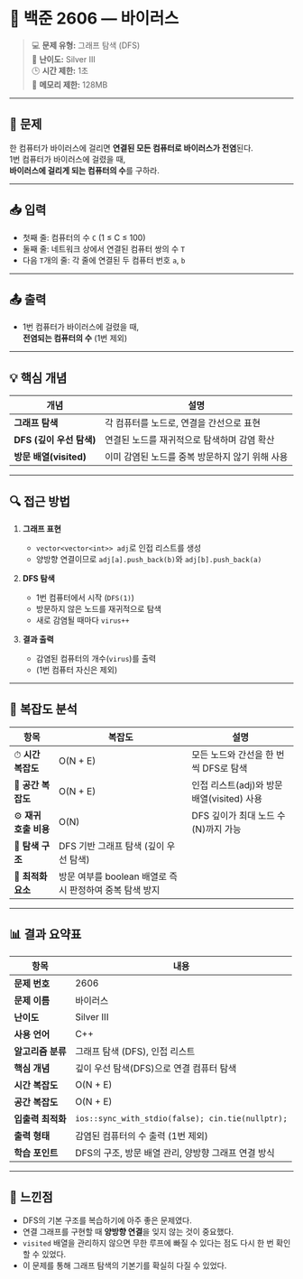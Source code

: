 # 🦠 백준 2606 — 바이러스

> 💻 **문제 유형:** 그래프 탐색 (DFS)  
> 🧮 **난이도:** Silver III  
> 🕒 **시간 제한:** 1초  
> 💾 **메모리 제한:** 128MB  

---

## 📘 문제

한 컴퓨터가 바이러스에 걸리면 **연결된 모든 컴퓨터로 바이러스가 전염**된다.  
1번 컴퓨터가 바이러스에 걸렸을 때,  
**바이러스에 걸리게 되는 컴퓨터의 수**를 구하라.

---

## 📥 입력

- 첫째 줄: 컴퓨터의 수 `C` (1 ≤ C ≤ 100)  
- 둘째 줄: 네트워크 상에서 연결된 컴퓨터 쌍의 수 `T`  
- 다음 `T`개의 줄: 각 줄에 연결된 두 컴퓨터 번호 `a`, `b`

---

## 📤 출력

- 1번 컴퓨터가 바이러스에 걸렸을 때,  
  **전염되는 컴퓨터의 수** (1번 제외)
  
---

## 💡 핵심 개념

| 개념 | 설명 |
|------|------|
| **그래프 탐색** | 각 컴퓨터를 노드로, 연결을 간선으로 표현 |
| **DFS (깊이 우선 탐색)** | 연결된 노드를 재귀적으로 탐색하며 감염 확산 |
| **방문 배열(visited)** | 이미 감염된 노드를 중복 방문하지 않기 위해 사용 |

---

## 🔍 접근 방법

1. **그래프 표현**
   - `vector<vector<int>> adj`로 인접 리스트를 생성  
   - 양방향 연결이므로 `adj[a].push_back(b)`와 `adj[b].push_back(a)`

2. **DFS 탐색**
   - 1번 컴퓨터에서 시작 (`DFS(1)`)
   - 방문하지 않은 노드를 재귀적으로 탐색
   - 새로 감염될 때마다 `virus++`

3. **결과 출력**
   - 감염된 컴퓨터의 개수(`virus`)를 출력  
   - (1번 컴퓨터 자신은 제외)

---

## 🧩 복잡도 분석

| 항목 | 복잡도 | 설명 |
|------|----------|------|
| ⏱ **시간 복잡도** | O(N + E) | 모든 노드와 간선을 한 번씩 DFS로 탐색 |
| 💾 **공간 복잡도** | O(N + E) | 인접 리스트(adj)와 방문 배열(visited) 사용 |
| ⚙️ **재귀 호출 비용** | O(N) | DFS 깊이가 최대 노드 수(N)까지 가능 |
| 🚀 **탐색 구조** | DFS 기반 그래프 탐색 (깊이 우선 탐색) |
| 🔁 **최적화 요소** | 방문 여부를 boolean 배열로 즉시 판정하여 중복 탐색 방지 |

---

## 📊 결과 요약표

| 항목 | 내용 |
|------|------|
| **문제 번호** | 2606 |
| **문제 이름** | 바이러스 |
| **난이도** | Silver III |
| **사용 언어** | C++ |
| **알고리즘 분류** | 그래프 탐색 (DFS), 인접 리스트 |
| **핵심 개념** | 깊이 우선 탐색(DFS)으로 연결 컴퓨터 탐색 |
| **시간 복잡도** | O(N + E) |
| **공간 복잡도** | O(N + E) |
| **입출력 최적화** | `ios::sync_with_stdio(false); cin.tie(nullptr);` |
| **출력 형태** | 감염된 컴퓨터의 수 출력 (1번 제외) |
| **학습 포인트** | DFS의 구조, 방문 배열 관리, 양방향 그래프 연결 방식 |

---

## 🧠 느낀점

- DFS의 기본 구조를 복습하기에 아주 좋은 문제였다.  
- 연결 그래프를 구현할 때 **양방향 연결**을 잊지 않는 것이 중요했다.  
- `visited` 배열을 관리하지 않으면 무한 루프에 빠질 수 있다는 점도 다시 한 번 확인할 수 있었다.  
- 이 문제를 통해 그래프 탐색의 기본기를 확실히 다질 수 있었다.  

